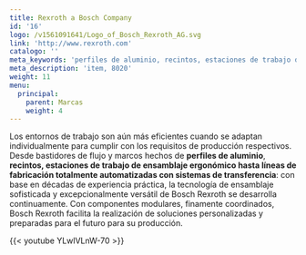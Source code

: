 ```yaml
---
title: Rexroth a Bosch Company
id: '16'
logo: /v1561091641/Logo_of_Bosch_Rexroth_AG.svg
link: 'http://www.rexroth.com'
catalogo: ''
meta_keywords: 'perfiles de aluminio, recintos, estaciones de trabajo de ensamblaje ergonómico'
meta_description: 'item, 8020'
weight: 11
menu:
  principal:
    parent: Marcas
    weight: 4
---
```





Los entornos de trabajo son aún más eficientes cuando se adaptan individualmente para cumplir con los requisitos de producción respectivos. Desde bastidores de flujo y marcos hechos de **perfiles de aluminio**, **recintos, estaciones de trabajo de ensamblaje ergonómico hasta líneas de fabricación totalmente automatizadas con sistemas de transferencia**: con base en décadas de experiencia práctica, la tecnología de ensamblaje sofisticada y excepcionalmente versátil de Bosch Rexroth se desarrolla continuamente. Con componentes modulares, finamente coordinados, Bosch Rexroth facilita la realización de soluciones personalizadas y preparadas para el futuro para su producción.

{{< youtube YLwlVLnW-70 >}}
